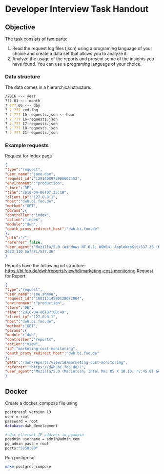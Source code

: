 # Developer Interview Task Handout

## Objective
The task consists of two parts:<br>
1) Read the request log files (json) using a programing language of your choice and create a data set that allows you to analyze it.
2) Analyze the usage of the reports and present some of the insights you have found. You can use a programing language of your
choice.

### Data structure
The data comes in a hierarchical structure:
```bash
/2016 <-- year
??? 01 <-- month
? ??? 06 <-- day
? ? ??? zed-log
? ? ??? 15-requests.json <--hour
? ? ??? 16-requests.json
? ? ??? 17-requests.json
? ? ??? 18-requests.json
? ? ??? 21-requests.json
```
### Example requests
Request for Index page
```json 
{
"type":"request",
"user_name":"jane.doe",
"request_id":"1291408975900603453",
"environment":"production",
"store":"DE",
"time":"2016-04-06T07:35:10",
"client_ip":"127.0.0.1",
"host":"dwh.bi.foo.de",
"method":"GET",
"params":{
"controller":"index",
"action":"index",
"module":"dwh",
"oauth_proxy_redirect_host":"dwh.bi.foo.de"
},
"path":"/",
"referrer":false,
"user_agent":"Mozilla/5.0 (Windows NT 6.1; WOW64) AppleWebKit/537.36 (KHTML, like Gecko) Chrome/49.0.
2623.110 Safari/537.36"
}
```
Reports have the following url structure: https://bi.foo.de/dwh/reports/view/id/marketing-cost-monitoring
Request for Report:
```json
{
"type":"request",
"user_name":"joe.shmoe",
"request_id":"10811514580128672004",
"environment":"production",
"store":"DE",
"time":"2016-04-06T07:00:49",
"client_ip":"127.0.0.1",
"host":"dwh.bi.foo.de",
"method":"GET",
"params":{
"module":"dwh",
"controller":"reports",
"action":"view",
"id":"marketing-cost-monitoring",
"oauth_proxy_redirect_host":"dwh.bi.foo.de"
},
"path":"/dwh/reports/view/id/marketing-cost-monitoring",
"referrer":"https://dwh.bi.foo.de/?",
"user_agent":"Mozilla/5.0 (Macintosh; Intel Mac OS X 10.10; rv:45.0) Gecko/20100101 Firefox/45.0"
}
```

## Docker
Create a docker_compose file using
```bash
postgresql version 13
user = root
password = root
database=dwh_development
```
```bash
# Use ethernet IP address in pgadmin
pgadmin username = admin@admin.com
pg_admin pass = root
ports:"5050:80"
```
Run postgresql 
```bash
make postgres_compose
```